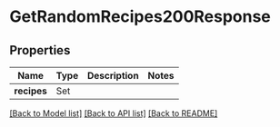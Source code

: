 # GetRandomRecipes200Response

## Properties
Name | Type | Description | Notes
------------ | ------------- | ------------- | -------------
**recipes** | Set<GetRandomRecipes200ResponseRecipesInner> |  | 

[[Back to Model list]](../README.md#documentation-for-models) [[Back to API list]](../README.md#documentation-for-api-endpoints) [[Back to README]](../README.md)


